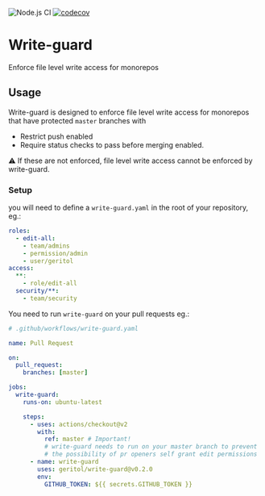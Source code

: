 ![Node.js CI](https://github.com/geritol/write-guard/workflows/Node.js%20CI/badge.svg)
[![codecov](https://codecov.io/gh/geritol/write-guard/branch/master/graph/badge.svg)](https://codecov.io/gh/geritol/write-guard)

# Write-guard

Enforce file level write access for monorepos

## Usage

Write-guard is designed to enforce file level write access for monorepos that have protected `master` branches with

- Restrict push enabled
- Require status checks to pass before merging
  enabled.

:warning: If these are not enforced, file level write access cannot be enforced by write-guard.

### Setup

you will need to define a `write-guard.yaml` in the root of your repository, eg.:

```yaml
roles:
  - edit-all:
    - team/admins
    - permission/admin
    - user/geritol
access:
  **:
    - role/edit-all
  security/**:
    - team/security
```

You need to run `write-guard` on your pull requests eg.:

```yaml
# .github/workflows/write-guard.yaml

name: Pull Request

on:
  pull_request:
    branches: [master]

jobs:
  write-guard:
    runs-on: ubuntu-latest

    steps:
      - uses: actions/checkout@v2
        with:
          ref: master # Important!
          # write-guard needs to run on your master branch to prevent
          # the possibility of pr openers self grant edit permissions
      - name: write-guard
        uses: geritol/write-guard@v0.2.0
        env:
          GITHUB_TOKEN: ${{ secrets.GITHUB_TOKEN }}
```
